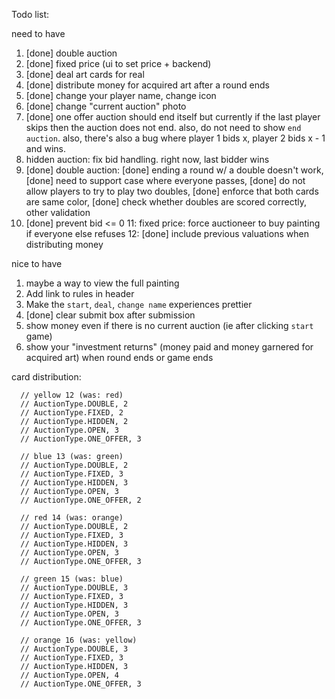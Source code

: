 Todo list:

need to have
1. [done] double auction
2. [done] fixed price (ui to set price + backend) 
3. [done] deal art cards for real 
4. [done] distribute money for acquired art after a round ends 
5. [done] change your player name, change icon
6. [done] change "current auction" photo
7. [done] one offer auction should end itself but currently if the last player skips then the auction does not end. also, do not need to show `end auction`. also, there's also a bug where player 1 bids x, player 2 bids x - 1 and wins.
8. hidden auction: fix bid handling. right now, last bidder wins
9. [done] double auction: [done] ending a round w/ a double doesn't work, [done] need to support case where everyone passes, [done] do not allow players to try to play two doubles, [done] enforce that both cards are same color, [done] check whether doubles are scored correctly, other validation
10. [done] prevent bid <= 0
11: fixed price: force auctioneer to buy painting if everyone else refuses
12: [done] include previous valuations when distributing money

nice to have
1. maybe a way to view the full painting
2. Add link to rules in header
3. Make the `start`, `deal`, `change name` experiences prettier
4. [done] clear submit box after submission
5. show money even if there is no current auction (ie after clicking `start` game)
6. show your "investment returns" (money paid and money garnered for acquired art)  when round ends or game ends

card distribution:

      // yellow 12 (was: red)
      // AuctionType.DOUBLE, 2
      // AuctionType.FIXED, 2
      // AuctionType.HIDDEN, 2
      // AuctionType.OPEN, 3
      // AuctionType.ONE_OFFER, 3

      // blue 13 (was: green)
      // AuctionType.DOUBLE, 2
      // AuctionType.FIXED, 3
      // AuctionType.HIDDEN, 3
      // AuctionType.OPEN, 3
      // AuctionType.ONE_OFFER, 2

      // red 14 (was: orange)
      // AuctionType.DOUBLE, 2
      // AuctionType.FIXED, 3
      // AuctionType.HIDDEN, 3
      // AuctionType.OPEN, 3
      // AuctionType.ONE_OFFER, 3

      // green 15 (was: blue)
      // AuctionType.DOUBLE, 3
      // AuctionType.FIXED, 3
      // AuctionType.HIDDEN, 3
      // AuctionType.OPEN, 3
      // AuctionType.ONE_OFFER, 3

      // orange 16 (was: yellow)
      // AuctionType.DOUBLE, 3
      // AuctionType.FIXED, 3
      // AuctionType.HIDDEN, 3
      // AuctionType.OPEN, 4
      // AuctionType.ONE_OFFER, 3